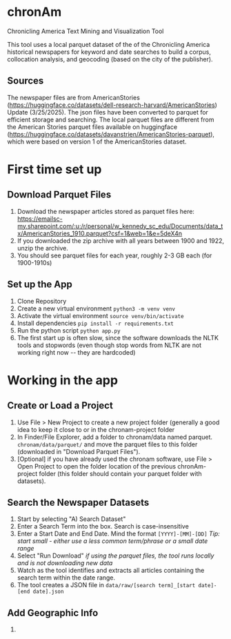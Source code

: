 # chronAm
Chronicling America Text Mining and Visualization Tool

This tool uses a local parquet dataset of the of the Chronicling America historical newspapers for keyword and date searches to build a corpus, collocation analysis, and geocoding (based on the city of the publisher). 

## Sources
The newspaper files are from AmericanStories (https://huggingface.co/datasets/dell-research-harvard/AmericanStories) Update (3/25/2025). The json files have been converted to parquet for efficient storage and searching. The local parquet files are different from the American Stories parquet files available on huggingface (https://huggingface.co/datasets/davanstrien/AmericanStories-parquet), which were based on version 1 of the AmericanStories dataset.

# First time set up
## Download Parquet Files
1. Download the newspaper articles stored as parquet files here: https://emailsc-my.sharepoint.com/:u:/r/personal/w_kennedy_sc_edu/Documents/data_tx/AmericanStories_1910.parquet?csf=1&web=1&e=5deX4n
2. If you downloaded the zip archive with all years between 1900 and 1922, unzip the archive.
3. You should see parquet files for each year, roughly 2-3 GB each (for 1900-1910s)

## Set up the App
1. Clone Repository
2. Create a new virtual environment `python3 -m venv venv`
3. Activate the virtual environment `source venv/bin/activate`
4. Install dependencies `pip install -r requirements.txt`
5. Run the python script `python app.py`
6. The first start up is often slow, since the software downloads the NLTK tools and stopwords (even though stop words from NLTK are not working right now -- they are hardcoded)

# Working in the app
## Create or Load a Project
1. Use File > New Project to create a new project folder (generally a good idea to keep it close to or in the chronam-project folder
2. In Finder/File Explorer, add a folder to chronam/data named parquet. `chronam/data/parquet/` and move the parquet files to this folder (downloaded in "Download Parquet Files").
3. [Optional] if you have already used the chronam software, use File > Open Project to open the folder location of the previous chronAm-project folder (this folder should contain your parquet folder with datasets).

## Search the Newspaper Datasets
1. Start by selecting "A) Search Dataset"
  1. Enter a Search Term into the box. Search is case-insensitive
  2. Enter a Start Date and End Date. Mind the format `[YYYY]-[MM]-[DD]`
     *Tip: start small - either use a less common term/phrase or a small date range*
2. Select "Run Download" *if using the parquet files, the tool runs locally and is not downloading new data*
3. Watch as the tool identifies and extracts all articles containing the search term within the date range.
4. The tool creates a JSON file in `data/raw/[search term]_[start date]-[end date].json`

## Add Geographic Info
1. 
